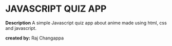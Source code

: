 # JAVASCRIPT QUIZ APP

**Description**
A simple Javascript quiz app about anime made using html, css and javascript.

**created by:** Raj Changappa
